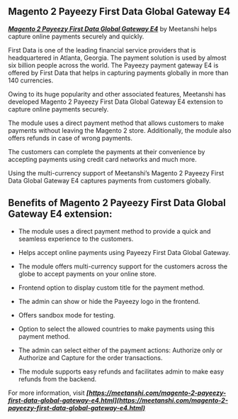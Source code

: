 ## Magento 2 Payeezy First Data Global Gateway E4
***[Magento 2 Payeezy First Data Global Gateway E4](https://meetanshi.com/magento-2-payeezy-first-data-global-gateway-e4.html)*** by Meetanshi helps capture online payments securely and quickly.


First Data is one of the leading financial service providers that is headquartered in Atlanta, Georgia. The payment solution is used by almost six billion people across the world. The Payeezy payment gateway E4 is offered by First Data that helps in capturing payments globally in more than 140 currencies.

Owing to its huge popularity and other associated features, Meetanshi has developed Magento 2 Payeezy First Data Global Gateway E4 extension to capture online payments securely.

The module uses a direct payment method that allows customers to make payments without leaving the Magento 2 store. Additionally, the module also offers refunds in case of wrong payments.

The customers can complete the payments at their convenience by accepting payments using credit card networks and much more.

Using the multi-currency support of Meetanshi’s Magento 2 Payeezy First Data Global Gateway E4 captures payments from customers globally.

## Benefits of  Magento 2 Payeezy First Data Global Gateway E4 extension:

*  The module uses a direct payment method to provide a quick and seamless experience to the customers.

* Helps accept online payments using Payeezy First Data Global Gateway.

* The module offers multi-currency support for the customers across the globe to accept payments on your online store.

* Frontend option to display custom title for the payment method.

* The admin can show or hide the Payeezy logo in the frontend.

* Offers sandbox mode for testing.

* Option to select the allowed countries to make payments using this payment method.

* The admin can select either of the payment actions: Authorize only or Authorize and Capture for the order transactions.

* The module supports easy refunds and facilitates admin to make easy refunds from the backend.

For more information, visit ***[https://meetanshi.com/magento-2-payeezy-first-data-global-gateway-e4.html](https://meetanshi.com/magento-2-payeezy-first-data-global-gateway-e4.html)***
